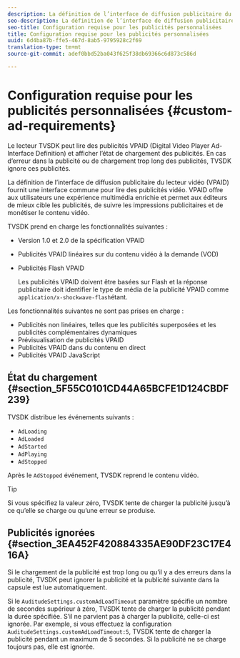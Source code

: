 ```yaml
---
description: La définition de l’interface de diffusion publicitaire du lecteur vidéo (VPAID) fournit une interface commune pour lire des publicités vidéo. VPAID offre aux utilisateurs une expérience multimédia enrichie et permet aux éditeurs de mieux cible les publicités, de suivre les impressions publicitaires et de monétiser le contenu vidéo.
seo-description: La définition de l’interface de diffusion publicitaire du lecteur vidéo (VPAID) fournit une interface commune pour lire des publicités vidéo. VPAID offre aux utilisateurs une expérience multimédia enrichie et permet aux éditeurs de mieux cible les publicités, de suivre les impressions publicitaires et de monétiser le contenu vidéo.
seo-title: Configuration requise pour les publicités personnalisées
title: Configuration requise pour les publicités personnalisées
uuid: 6d4ba87b-ffe5-467d-8ab5-9795928c2f69
translation-type: tm+mt
source-git-commit: adef0bbd52ba043f625f38db69366c6d873c586d

---
```



# Configuration requise pour les publicités personnalisées {#custom-ad-requirements}

Le lecteur TVSDK peut lire des publicités VPAID (Digital Video Player Ad-Interface Definition) et afficher l’état de chargement des publicités. En cas d’erreur dans la publicité ou de chargement trop long des publicités, TVSDK ignore ces publicités.

La définition de l’interface de diffusion publicitaire du lecteur vidéo (VPAID) fournit une interface commune pour lire des publicités vidéo. VPAID offre aux utilisateurs une expérience multimédia enrichie et permet aux éditeurs de mieux cible les publicités, de suivre les impressions publicitaires et de monétiser le contenu vidéo.

<!--<a id="section_9A358902CBC24999BA34206EE2029616"></a>-->

TVSDK prend en charge les fonctionnalités suivantes :

* Version 1.0 et 2.0 de la spécification VPAID
* Publicités VPAID linéaires sur du contenu vidéo à la demande (VOD)
* Publicités Flash VPAID

   Les publicités VPAID doivent être basées sur Flash et la réponse publicitaire doit identifier le type de média de la publicité VPAID comme `application/x-shockwave-flash`étant.

Les fonctionnalités suivantes ne sont pas prises en charge :

* Publicités non linéaires, telles que les publicités superposées et les publicités complémentaires dynamiques
* Prévisualisation de publicités VPAID
* Publicités VPAID dans du contenu en direct
* Publicités VPAID JavaScript

## État du chargement {#section_5F55C0101CD44A65BCFE1D124CBDF239}

TVSDK distribue les événements suivants :

* `AdLoading`
* `AdLoaded`
* `AdStarted`
* `AdPlaying`
* `AdStopped`

Après le `AdStopped` événement, TVSDK reprend le contenu vidéo.

>[!TIP]
>
>Si vous spécifiez la valeur zéro, TVSDK tente de charger la publicité jusqu’à ce qu’elle se charge ou qu’une erreur se produise.

## Publicités ignorées {#section_3EA452F420884335AE90DF23C17E416A}

Si le chargement de la publicité est trop long ou qu’il y a des erreurs dans la publicité, TVSDK peut ignorer la publicité et la publicité suivante dans la capsule est lue automatiquement.

Si le `AuditudeSettings.customAdLoadTimeout` paramètre spécifie un nombre de secondes supérieur à zéro, TVSDK tente de charger la publicité pendant la durée spécifiée. S’il ne parvient pas à charger la publicité, celle-ci est ignorée. Par exemple, si vous effectuez la configuration `AuditudeSettings.customAdLoadTimeout:5`, TVSDK tente de charger la publicité pendant un maximum de 5 secondes. Si la publicité ne se charge toujours pas, elle est ignorée.
